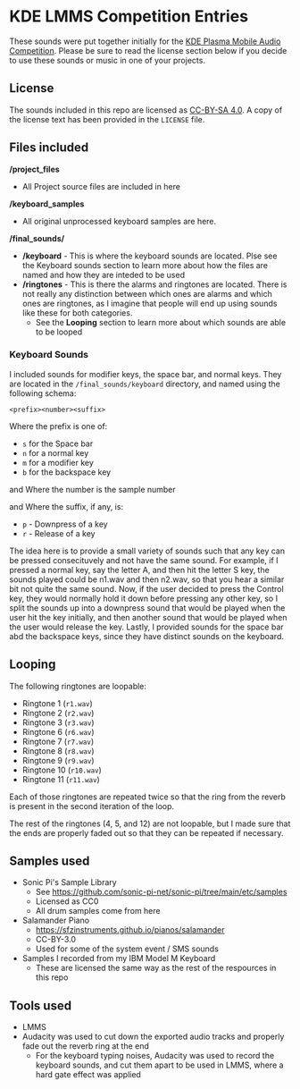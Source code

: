 # KDE LMMS Competition Entries

These sounds were put together initially for the [KDE Plasma Mobile Audio Competition](https://community.kde.org/Promo/Plasma_Mobile_Audio_Competition). Please be sure to read the license section below if you decide to use these sounds or music in one of your projects.

## License

The sounds included in this repo are licensed as [CC-BY-SA 4.0](https://creativecommons.org/licenses/by-sa/4.0/).
A copy of the license text has been provided in the `LICENSE` file.

## Files included

__/project_files__
- All Project source files are included in here

__/keyboard_samples__
- All original unprocessed keyboard samples are here.

__/final_sounds/__

- __/keyboard__ - This is where the keyboard sounds are located. Plse see the Keyboard sounds section to learn more about how the files are named and how they are inteded to be used
- __/ringtones__ - This is there the alarms and ringtones are located. There is not really any distinction between which ones are alarms and which ones are ringtones, as I imagine that people will end up using sounds like these for both categories.
    - See the __Looping__ section to learn more about which sounds are able to be looped

### Keyboard Sounds

I included sounds for modifier keys, the space bar, and normal keys. They are located in the `/final_sounds/keyboard` directory, and named using the following schema:

`<prefix><number><suffix>`

Where the prefix is one of:

- `s` for the Space bar
- `n` for a normal key
- `m` for a modifier key
- `b` for the backspace key

and Where the number is the sample number

and Where the suffix, if any, is:

- `p` - Downpress of a key
- `r` - Release of a key

The idea here is to provide a small variety of sounds such that any key can be pressed consecituvely and not have the same sound. For example, if I pressed a normal key, say the letter A, and then hit the letter S key, the sounds played could be n1.wav and then n2.wav, so that you hear a similar bit not quite the same sound. Now, if the user decided to press the Control key, they would normally hold it down before pressing any other key, so I split the sounds up into a downpress sound that would be played when the user hit the key initially, and then another sound that would be played when the user would release the key. Lastly, I provided sounds for the space bar abd the backspace keys, since they have distinct sounds on the keyboard.

## Looping

The following ringtones are loopable:
- Ringtone 1 (`r1.wav`)
- Ringtone 2 (`r2.wav`)
- Ringtone 3 (`r3.wav`)
- Ringtone 6 (`r6.wav`)
- Ringtone 7 (`r7.wav`)
- Ringtone 8 (`r8.wav`)
- Ringtone 9 (`r9.wav`)
- Ringtone 10 (`r10.wav`)
- Ringtone 11 (`r11.wav`)

Each of those ringtones are repeated twice so that the ring from the reverb is present in the second iteration of the loop.

The rest of the ringtones (4, 5, and 12) are not loopable, but I made sure that the ends are properly faded out so that they can be repeated if necessary.

## Samples used

- Sonic Pi's Sample Library
    - See https://github.com/sonic-pi-net/sonic-pi/tree/main/etc/samples
    - Licensed as CC0
    - All drum samples come from here
- Salamander Piano
    - https://sfzinstruments.github.io/pianos/salamander
    - CC-BY-3.0
    - Used for some of the system event / SMS sounds
- Samples I recorded from my IBM Model M Keyboard
    - These are licensed the same way as the rest of the respources in this repo

## Tools used
- LMMS
- Audacity was used to cut down the exported audio tracks and properly fade out the reverb ring at the end
    - For the keyboard typing noises, Audacity was used to record the keyboard sounds, and cut them apart to be used in LMMS, where a hard gate effect was applied